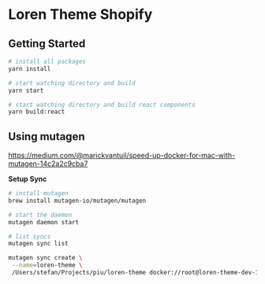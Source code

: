 # Loren Theme Shopify

## Getting Started

```bash
# install all packages
yarn install

# start watching directory and build
yarn start

# start watching directory and build react components
yarn build:react

```

## Using mutagen

https://medium.com/@marickvantuil/speed-up-docker-for-mac-with-mutagen-14c2a2c9cba7

**Setup Sync**

```bash
# install mutagen
brew install mutagen-io/mutagen/mutagen

# start the daemon
mutagen daemon start

# list syncs
mutagen sync list

mutagen sync create \
 --name=loren-theme \
 /Users/stefan/Projects/piu/loren-theme docker://root@loren-theme-dev-1/var/www
```
